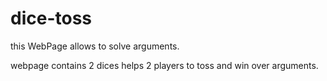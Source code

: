 # dice-toss
this WebPage allows to solve arguments.

webpage contains 2 dices helps 2 players to toss and win over arguments.
